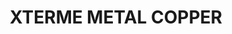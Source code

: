 ---
layout: product
title: "XTERME METAL COPPER"
price: "750" 
desc: "Enamel Metalizer 35mL"
img_path: "/assets/img/AK473.webp"
brand: "AK "
available: true
special_offer: false
new: false
soon: false
cat: "020000"
subcat: "020200"
subsubcat: "020205"
sifra: "AK473"
popular: false
spec: false
---
